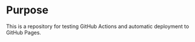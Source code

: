 # Purpose

This is a repository for testing GitHub Actions and automatic deployment to
GitHub Pages.

